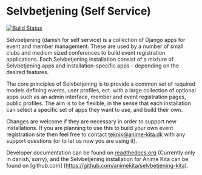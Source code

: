 Selvbetjening (Self Service)
============================

[![Build Status](https://travis-ci.org/animekita/selvbetjening.png?branch=master)](https://travis-ci.org/animekita/selvbetjening)

Selvbetjening (danish for self service) is a collection of Django apps for event and member management. These are used by a number of small clubs and medium sized conferences to build event registration applications. Each Selvbetjening installation consist of a mixture of Selvbetjening apps and installation-specific apps - depending on the desired features.

The core principles of Selvbetjening is to provide a common set of required models defining events, user profiles, ect. with a large collection of optional apps such as an admin interface, member and event registration pages, public profiles. The aim is to be flexible, in the sense that each installation can select a specific set of apps they want to use, and build their own.

Changes are welcome if they are necessary in order to support new installations. If you are planning to use this to build your own event registration site then feel free to contact teknik@anime-kita.dk with any support questions (or to let us now you are using it).

Developer documentation can be found on [readthedocs.org](http://selvbetjening.readthedocs.org/en/latest/) (Currently only in danish, sorry), and the Selvbetjening installation for Anime Kita can be found on [github.com] (https://github.com/animekita/selvbetjening-kita).


